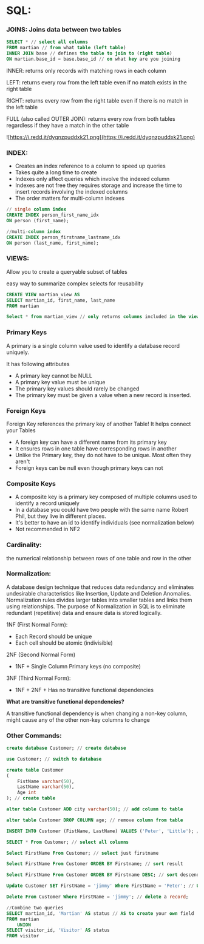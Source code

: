 # SQL:

### JOINS: Joins data between two tables

```sql
SELECT * // select all columns
FROM martian // from what table (left table)
INNER JOIN base // defines the table to join to (right table)
ON martian.base_id = base.base_id // on what key are you joining
```

INNER: returns only records with matching rows in each column

LEFT: returns every row from the left table even if no match exists in the right table

RIGHT: returns every row from the right table even if there is no match in the left table

FULL (also called OUTER JOIN): returns every row from both tables regardless if they have a match in the other table

![https://i.redd.it/dyqnzpuddxk21.png](https://i.redd.it/dyqnzpuddxk21.png)

### INDEX:

- Creates an index reference to a column to speed up queries
- Takes quite a long time to create
- Indexes only affect queries which involve the indexed column
- Indexes are not free they requires storage and increase the time to insert records involving the indexed columns
- The order matters for multi-column indexes

```sql
// single column index
CREATE INDEX person_first_name_idx
ON person (first_name);

//multi-column index
CREATE INDEX person_firstname_lastname_idx
ON person (last_name, first_name);
```

### VIEWS:

Allow you to create a queryable subset of tables

easy way to summarize complex selects for reusability

```sql
CREATE VIEW martian_view AS
SELECT martian_id, first_name, last_name
FROM martian

Select * from martian_view // only returns columns included in the view not others
```

### **Primary Keys**

A primary is a single column value used to identify a database record uniquely.

It has following attributes

- A primary key cannot be NULL
- A primary key value must be unique
- The primary key values should rarely be changed
- The primary key must be given a value when a new record is inserted.

### Foreign Keys

Foreign Key references the primary key of another Table! It helps connect your Tables

- A foreign key can have a different name from its primary key
- It ensures rows in one table have corresponding rows in another
- Unlike the Primary key, they do not have to be unique. Most often they aren't
- Foreign keys can be null even though primary keys can not

### **Composite Keys**

- A composite key is a primary key composed of multiple columns used to identify a record uniquely
- In a database you could have two people with the same name Robert Phil, but they live in different places.
- It's better to have an id to identify individuals (see normalization below)
- Not recommended in NF2

### Cardinality:

the numerical relationship between rows of one table and row in the other

### **Normalization:**

A database design technique that reduces data redundancy and eliminates undesirable characteristics like Insertion, Update and Deletion Anomalies. Normalization rules divides larger tables into smaller tables and links them using relationships. The purpose of Normalization in SQL is to eliminate redundant (repetitive) data and ensure data is stored logically.

1NF (First Normal Form):

- Each Record should be unique
- Each cell should be atomic (indivisible)

2NF (Second Normal Form)

- 1NF + Single Column Primary keys (no composite)

3NF (Third Normal Form):

- 1NF + 2NF + Has no transitive functional dependencies

**What are transitive functional dependencies?**

A transitive functional dependency is when changing a non-key column, might cause any of the other non-key columns to change

### Other Commands:

```sql
create database Customer; // create database

use Customer; // switch to database

create table Customer
(
	FistName varchar(50),
	LastName varchar(50),
	Age int
); // create table

alter table Customer ADD city varchar(50); // add column to table

alter table Customer DROP COLUMN age; // remove column from table

INSERT INTO Customer (FistName, LastName) VALUES ('Peter', 'Little'); // insert record

SELECT * From Customer; // select all columns

Select FirstName From Customer; // select just firstname

Select FirstName From Customer ORDER BY Firstname; // sort result

Select FirstName From Customer ORDER BY Firstname DESC; // sort descending result

Update Customer SET FirstName = 'jimmy' Where FirstName = 'Peter'; // Update a record

Delete From Customer Where FirstName = 'jimmy'; // delete a record;

//Combine two queries
SELECT martian_id, 'Martian' AS status // AS to create your own field
FROM martian
	UNION
SELECT visitor_id, 'Visitor' AS status
FROM visitor

```